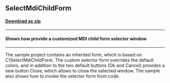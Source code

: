 ## SelectMdiChildForm
#### [Download as zip](https://minhaskamal.github.io/DownGit/#/home?url=https://github.com/GrapeCity/ComponentOne-WinForms-Samples/tree/master/NetFramework\Command\CS\SelectMdiChildForm)
____
#### Shows how provide a customized MDI child form selector window
____
The sample project contains an inherited form, which is based on C1SelectMdiChildForm. The custom selector form overrides the default colors, and in addition to the two default buttons (Ok and Cancel) provides a new button Close, which allows to close the selected window. The sample also shows how to invoke the selector form from code. 
